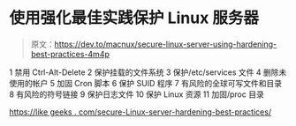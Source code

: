 # 使用强化最佳实践保护 Linux 服务器

> 原文：<https://dev.to/macnux/secure-linux-server-using-hardening-best-practices-4m4p>

1 禁用 Ctrl-Alt-Delete
2 保护挂载的文件系统
3 保护/etc/services 文件
4 删除未使用的帐户
5 加固 Cron 脚本
6 保护 SUID 程序
7 有风险的全球可写文件和目录
8 有风险的符号链接
9 保护日志文件
10 保护 Linux 资源
11 加固/proc 目录

[https://like geeks . com/secure-Linux-server-hardening-best-practices/](https://likegeeks.com/secure-linux-server-hardening-best-practices/)